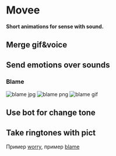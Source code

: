 # Movee
**Short animations for sense with sound.**

## Merge gif&voice


## Send emotions over sounds
### Blame

![blame jpg][3]
![blame png][4]
![blame gif][5]

## Use bot for change tone

## Take ringtones with pict

Пример [worry][1], пример [blame][2]

[1]: https://google.ru "Гугл" 
[2]: https://yandex.ru "Яндекс"
[3]: https://ludologer.files.wordpress.com/2017/01/4e0ef-15623782_962398930558885_408510424175083520_n.jpg
[4]: https://ludologer.files.wordpress.com/2017/01/d0a1d0bed186d0b8d0b0d0bbd18cd0bdd18bd0b5.png
[5]: https://github.com/ludologer/Movee/blob/main/worrygif.gif


